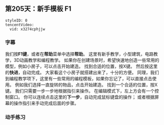 ## 第205天：新手模板 F1



```@TencentVideo
styleID: 0
tencentVideo:
  vid: x3274cphjjw

```

### 字幕

我们按**F1键**，或者在**帮助**菜单中选择**帮助**。
这里有新手教学，小型建筑，电路教学，3D动画教学和编程教学。
如果你在创建场景时，希望快速地创造一些常用的模型，例如小房子，可以点击开始建造。
找到合适的位置，按X键。
然后按这里的**快进**，自动完成。
大家看这个小房子就搭建出来了，十分的方便。
同理，我们到编程教学项下，这里有一些常用的编程模板，如果你忘记了，可以直接点击使用。
例如我们选择一直旋转的物品，点击开始建造。
找到一个合适的位置，按X键。
我们只需要一步一步地根据指引来操作。
在编辑模式下，左上方会有一个控制窗口。
你可以连续点击这里的**下一步**，自动完成鼠标键盘的操作；
或者根据屏幕的操作指引来手动完成后面的步骤。

### 动手练习